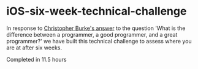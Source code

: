 # iOS-six-week-technical-challenge
In response to [Christopher Burke's answer](http://qr.ae/RCI2cL) to the question 'What is the difference between a programmer, a good programmer, and a great programmer?' we have built this technical challenge to assess where you are at after six weeks.


Completed in 11.5 hours
